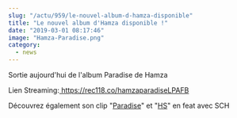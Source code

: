 ```yaml
--- 
slug: "/actu/959/le-nouvel-album-d-hamza-disponible"
title: "Le nouvel album d'Hamza disponible !"
date: "2019-03-01 08:17:46"
image: "Hamza-Paradise.png"
category:
  - news
---
```

<p>Sortie aujourd'hui de l'album Paradise de Hamza</p>

<p>Lien Streaming:<a href="https://rec118.co/hamzaparadiseLPAFB?fbclid=IwAR1Q4Ze9t854uE6yfzHlQUR0epqFuoc7TqM0ZwOChB53bHJaceQbUJzvmiY" target="_blank"> https://rec118.co/hamzaparadiseLPAFB</a></p>

<p>Découvrez également son clip "<a href="https://www.hauteculture.com/video/1007/Hamza/paradise">Paradise</a>" et "<a href="https://www.hauteculture.com/video/1021/Hamza%20ft%20SCH/hs">HS</a>" en feat avec SCH</p>